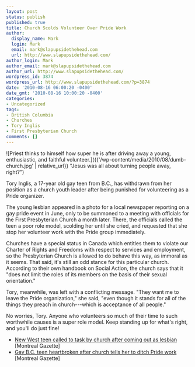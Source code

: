 ```yaml
---
layout: post
status: publish
published: true
title: Church Scolds Volunteer Over Pride Work
author:
  display_name: Mark
  login: Mark
  email: mark@slapupsidethehead.com
  url: http://www.slapupsidethehead.com/
author_login: Mark
author_email: mark@slapupsidethehead.com
author_url: http://www.slapupsidethehead.com/
wordpress_id: 3874
wordpress_url: http://www.slapupsidethehead.com/?p=3874
date: '2010-08-16 06:00:20 -0400'
date_gmt: '2010-08-16 10:00:20 -0400'
categories:
- Uncategorized
tags:
- British Columbia
- Churches
- Tory Inglis
- First Presbyterian Church
comments: []
---
```

![Priest thinks to himself how super he is after driving away a young, enthusiastic, and faithful volunteer.]({{'/wp-content/media/2010/08/dumb-church.jpg' | relative_url}} "Jesus was all about turning people away, right?")

Tory Inglis, a 17-year old gay teen from B.C., has withdrawn from her position as a church youth leader after being punished for volunteering as a Pride organizer.

The young lesbian appeared in a photo for a local newspaper reporting on a gay pride event in June, only to be summoned to a meeting with officials for the First Presbyterian Church a month later. There, the officials called the teen a poor role model, scolding her until she cried, and requested that she stop her volunteer work with the Pride group immediately.

Churches have a special status in Canada which entitles them to violate our Charter of Rights and Freedoms with respect to services and employment, so the Presbyterian Church is allowed to do behave this way, as immoral as it seems. That said, it's still an odd stance for this particular church. According to their own handbook on Social Action, the church says that it "does not limit the roles of its members on the basis of their sexual orientation."

Tory, meanwhile, was left with a conflicting message. "They want me to leave the Pride organization," she said, "even though it stands for all of the things they preach in church---which is acceptance of all people."

No worries, Tory. Anyone who volunteers so much of their time to such worthwhile causes is a super role model. Keep standing up for what's right, and you'll do just fine!

- [New West teen called to task by church after coming out as lesbian](http://www.montrealgazette.com/life/West+teen+called+task+church+after+coming+lesbian/3359150/story.html) [Montreal Gazette]
- [Gay B.C. teen heartbroken after church tells her to ditch Pride work](http://www.montrealgazette.com/life/teen+heartbroken+after+church+tells+ditch+Pride+work/3363077/story.html) [Montreal Gazette]
